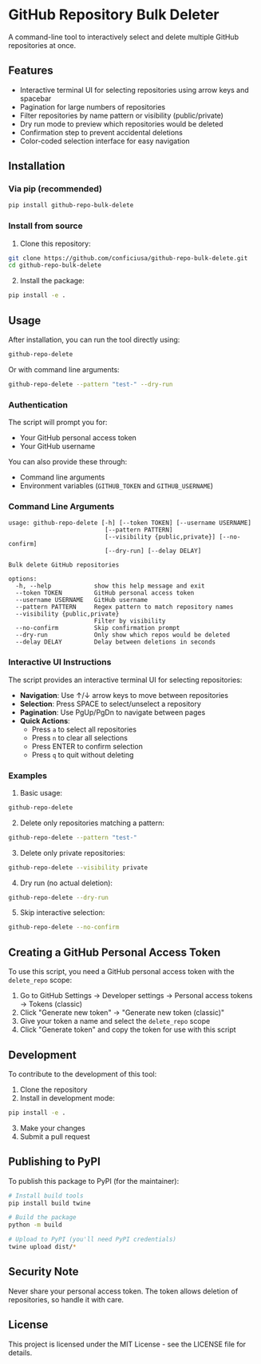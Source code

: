 # GitHub Repository Bulk Deleter

A command-line tool to interactively select and delete multiple GitHub repositories at once.

## Features

- Interactive terminal UI for selecting repositories using arrow keys and spacebar
- Pagination for large numbers of repositories
- Filter repositories by name pattern or visibility (public/private)
- Dry run mode to preview which repositories would be deleted
- Confirmation step to prevent accidental deletions
- Color-coded selection interface for easy navigation

## Installation

### Via pip (recommended)

```bash
pip install github-repo-bulk-delete
```

### Install from source

1. Clone this repository:

```bash
git clone https://github.com/conficiusa/github-repo-bulk-delete.git
cd github-repo-bulk-delete
```

2. Install the package:

```bash
pip install -e .
```

## Usage

After installation, you can run the tool directly using:

```bash
github-repo-delete
```

Or with command line arguments:

```bash
github-repo-delete --pattern "test-" --dry-run
```

### Authentication

The script will prompt you for:
- Your GitHub personal access token
- Your GitHub username

You can also provide these through:
- Command line arguments
- Environment variables (`GITHUB_TOKEN` and `GITHUB_USERNAME`)

### Command Line Arguments

```
usage: github-repo-delete [-h] [--token TOKEN] [--username USERNAME]
                           [--pattern PATTERN]
                           [--visibility {public,private}] [--no-confirm]
                           [--dry-run] [--delay DELAY]

Bulk delete GitHub repositories

options:
  -h, --help            show this help message and exit
  --token TOKEN         GitHub personal access token
  --username USERNAME   GitHub username
  --pattern PATTERN     Regex pattern to match repository names
  --visibility {public,private}
                        Filter by visibility
  --no-confirm          Skip confirmation prompt
  --dry-run             Only show which repos would be deleted
  --delay DELAY         Delay between deletions in seconds
```

### Interactive UI Instructions

The script provides an interactive terminal UI for selecting repositories:

- **Navigation**: Use ↑/↓ arrow keys to move between repositories
- **Selection**: Press SPACE to select/unselect a repository
- **Pagination**: Use PgUp/PgDn to navigate between pages
- **Quick Actions**:
  - Press `a` to select all repositories
  - Press `n` to clear all selections
  - Press ENTER to confirm selection
  - Press `q` to quit without deleting

### Examples

1. Basic usage:
```bash
github-repo-delete
```

2. Delete only repositories matching a pattern:
```bash
github-repo-delete --pattern "test-"
```

3. Delete only private repositories:
```bash
github-repo-delete --visibility private
```

4. Dry run (no actual deletion):
```bash
github-repo-delete --dry-run
```

5. Skip interactive selection:
```bash
github-repo-delete --no-confirm
```

## Creating a GitHub Personal Access Token

To use this script, you need a GitHub personal access token with the `delete_repo` scope:

1. Go to GitHub Settings → Developer settings → Personal access tokens → Tokens (classic)
2. Click "Generate new token" → "Generate new token (classic)"
3. Give your token a name and select the `delete_repo` scope
4. Click "Generate token" and copy the token for use with this script

## Development

To contribute to the development of this tool:

1. Clone the repository
2. Install in development mode:
```bash
pip install -e .
```
3. Make your changes
4. Submit a pull request

## Publishing to PyPI

To publish this package to PyPI (for the maintainer):

```bash
# Install build tools
pip install build twine

# Build the package
python -m build

# Upload to PyPI (you'll need PyPI credentials)
twine upload dist/*
```

## Security Note

Never share your personal access token. The token allows deletion of repositories, so handle it with care.

## License

This project is licensed under the MIT License - see the LICENSE file for details.